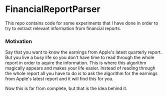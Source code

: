 # FinancialReportParser

This repo contains code for some experiments that I have done in order to try to extract relevant information from financial reports. 

### Motivation

Say that you want to know the earnings from Apple's latest quarterly report. But you live a busy life so you don't have time to read through the whole report in order to aquire the information.
This is where this algorithm magically appears and makes your life easier. Instead of reading through the whole report all you have to do is to ask the algorithm for the earnings from Apple's latest report and it will find this for you.

Now this is far from complete, but that is the idea behind it. 


